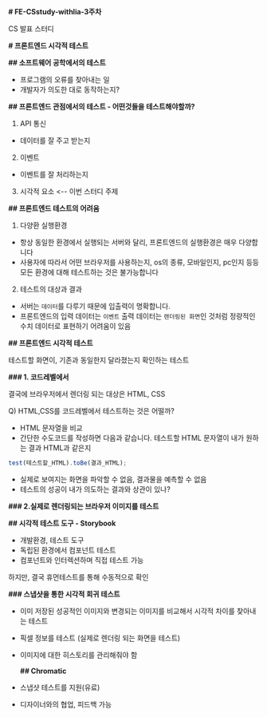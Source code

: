 **# FE-CSstudy-withlia-3주차**

CS 발표 스터디

**# 프론트엔드 시각적 테스트**

**## 소프트웨어 공학에서의 테스트**

- 프로그램의 오류를 찾아내는 일
- 개발자가 의도한 대로 동작하는지?

**## 프론트엔드 관점에서의 테스트 - 어떤것들을 테스트해야할까?**

1. API 통신

- 데이터를 잘 주고 받는지

2. 이벤트

- 이벤트를 잘 처리하는지

3. 시각적 요소 <-- 이번 스터디 주제

**## 프론트엔드 테스트의 어려움**

1. 다양환 실행환경

- 항상 동일한 환경에서 실행되는 서버와 달리, 프론트엔드의 실행환경은 매우 다양합니다
- 사용자에 따라서 어떤 브라우저를 사용하는지, os의 종류, 모바일인지, pc인지 등등 모든 환경에 대해 테스트하는 것은 불가능합니다

2. 테스트의 대상과 결과

- 서버는 `데이터`를 다루기 때문에 입출력이 명확합니다.
- 프론트엔드의 입력 데이터는 `이벤트` 출력 데이터는 `렌더링된 화면`인 것처럼 정량적인 수치 데이터로 표현하기 어려움이 있음

**## 프론트엔드 시각적 테스트**

테스트할 화면이, 기존과 동일한지 달라졌는지 확인하는 테스트

**### 1. 코드레벨에서**

결국에 브라우저에서 렌더링 되는 대상은 HTML, CSS

Q) HTML,CSS를 코드레벨에서 테스트하는 것은 어떨까?

- HTML 문자열을 비교
- 간단한 수도코드를 작성하면 다음과 같습니다. 테스트할 HTML 문자열이 내가 원하는 결과 HTML과 같은지

```js
test(테스트할_HTML).toBe(결과_HTML);
```

- 실제로 보여지는 화면을 파악할 수 없음, 결과물을 예측할 수 없음
- 테스트의 성공이 내가 의도하는 결과와 상관이 있나?

**### 2.실제로 렌더링되는 브라우저 이미지를 테스트**

**## 시각적 테스트 도구 - Storybook**

- 개발환경, 테스트 도구
- 독립된 환경에서 컴포넌트 테스트
- 컴포넌트와 인터렉션하며 직접 테스트 가능

하지만, 결국 휴먼테스트를 통해 수동적으로 확인

**### 스냅샷을 통한 시각적 회귀 테스트**

- 이미 저장된 성공적인 이미지와 변경되는 이미지를 비교해서 시각적 차이를 찾아내는 테스트
- 픽셀 정보를 테스트 (실제로 렌더링 되는 화면을 테스트)
- 이미지에 대한 히스토리를 관리해줘야 함

  **## Chromatic**

- 스냅샷 테스트를 지원(유료)
- 디자이너와의 협업, 피드백 가능
